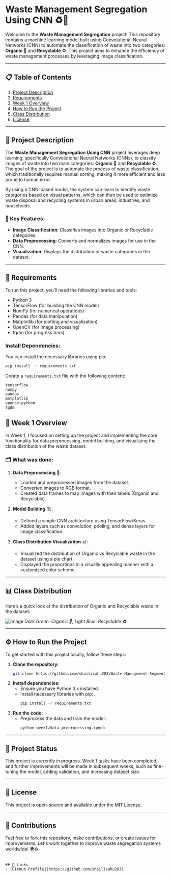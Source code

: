 # Waste Management Segregation Using CNN ♻️🌱

Welcome to the **Waste Management Segregation** project! This repository contains a machine learning model built using Convolutional Neural Networks (CNN) to automate the classification of waste into two categories: **Organic** 🌱 and **Recyclable** ♻️. This project aims to enhance the efficiency of waste management processes by leveraging image classification.

---
## 📋 Table of Contents

1. [Project Description](#project-description)
2. [Requirements](#requirements)
3. [Week 1 Overview](#week-1-overview)
4. [How to Run the Project](#how-to-run-the-project)
5. [Class Distribution](#class-distribution)
6. [License](#license)

---
## 📝 Project Description

The **Waste Management Segregation Using CNN** project leverages deep learning, specifically Convolutional Neural Networks (CNNs), to classify images of waste into two main categories: **Organic** 🌱 and **Recyclable** ♻️. The goal of the project is to automate the process of waste classification, which traditionally requires manual sorting, making it more efficient and less prone to human error.

By using a CNN-based model, the system can learn to identify waste categories based on visual patterns, which can then be used to optimize waste disposal and recycling systems in urban areas, industries, and households.

### 🧠 Key Features:
- **Image Classification**: Classifies images into Organic or Recyclable categories.
- **Data Preprocessing**: Converts and normalizes images for use in the CNN.
- **Visualization**: Displays the distribution of waste categories in the dataset.

---

## 🧰 Requirements

To run this project, you’ll need the following libraries and tools:

- Python 3
- TensorFlow (for building the CNN model)
- NumPy (for numerical operations)
- Pandas (for data manipulation)
- Matplotlib (for plotting and visualization)
- OpenCV (for image processing)
- tqdm (for progress bars)

### Install Dependencies:
You can install the necessary libraries using pip:

```bash
pip install -r requirements.txt
```

Create a `requirements.txt` file with the following content:

```
tensorflow
numpy
pandas
matplotlib
opencv-python
tqdm
```

## 📅 Week 1 Overview

In Week 1, I focused on setting up the project and implementing the core functionality for data preprocessing, model building, and visualizing the class distribution of the waste dataset.

### 🗂️ What was done:
1. **Data Preprocessing** 🧹:
   - Loaded and preprocessed images from the dataset.
   - Converted images to RGB format.
   - Created data frames to map images with their labels (Organic and Recyclable).
   
2. **Model Building** 🏗️:
   - Defined a simple CNN architecture using TensorFlow/Keras.
   - Added layers such as convolution, pooling, and dense layers for image classification.

3. **Class Distribution Visualization** 📊:
   - Visualized the distribution of Organic vs Recyclable waste in the dataset using a pie chart.
   - Displayed the proportions in a visually appealing manner with a customized color scheme.

---

## 📊 Class Distribution
Here’s a quick look at the distribution of Organic and Recyclable waste in the dataset:

![Image](https://github.com/user-attachments/assets/2897e6b9-5943-49fa-a3f1-89b90c0ff121)
*Dark Green: Organic 🌱, Light Blue: Recyclable ♻️*

---

## ⚙️ How to Run the Project
To get started with this project locally, follow these steps:

1. **Clone the repository:**
   ```bash
   git clone https://github.com/shailisahu283/Waste-Management-Segmentation-CNN.git
   ```
2. **Install dependencies:**
   - Ensure you have Python 3.x installed.
   - Install necessary libraries with pip:
     ```bash
     pip install -r requirements.txt
     ```
3. **Run the code:**
   - Preprocess the data and train the model:
     ```bash
     python week1/data_preprocessing.ipynb
     ```

---

## 📝 Project Status
This project is currently in progress. Week 1 tasks have been completed, and further improvements will be made in subsequent weeks, such as fine-tuning the model, adding validation, and increasing dataset size.

---

## 📝 License

This project is open-source and available under the [MIT License](LICENSE).

---

## 🤖 Contributions

Feel free to fork this repository, make contributions, or create issues for improvements. Let's work together to improve waste segregation systems worldwide! 🌍♻️
```

## 🔗 Links
- [GitHub Profile](https://github.com/shailisahu283)
```
